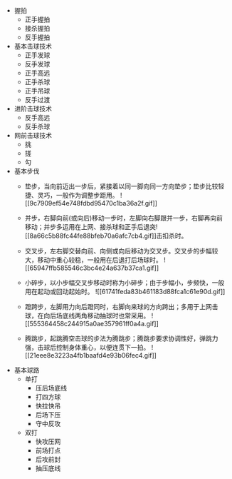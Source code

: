 - 握拍
	- 正手握拍
	- 接杀握拍
	- 反手握拍
- 基本击球技术
	- 正手发球
	- 反手发球
	- 正手高远
	- 正手杀球
	- 正手吊球
	- 反手过渡
- 进阶击球技术
	- 反手高远
	- 反手杀球
- 网前击球技术
	- 挑
	- 搓
	- 勾
- 基本步伐
	- 垫步，当向前迈出一步后，紧接着以同一脚向同一方向垫步；垫步比较轻捷、灵巧，一般作为调整步距用。
		![[9c7909ef54e748fdbd95470c1ba36a2f.gif]]
	- 并步，右脚向前(或向后)移动一步时，左脚向右脚跟并一步，右脚再向前移动；并步多运用在上网、接杀球和正手后退突![[8a66c5b88fc44fe88bfeb70a6afc7cb4.gif]]击扣杀时。
		
	- 交叉步，左右脚交替向前、向侧或向后移动为交叉步。交叉步的步幅较大，移动中重心较稳，一般用在后退打后场球时。
		![[65947ffb585546c3bc4e24a637b37ca1.gif]]
	- 小碎步，以小步幅交叉步移动时称为小碎步；由于步幅小，步频快，一般用在起动或回动起始时。
		![[61741feda83b461183d88fca1c61e90d.gif]]
	- 蹬跨步，左脚用力向后蹬同时，右脚向来球的方向跨出；多用于上网击球，在向后场底线两角移动抽球时也常采用。
		![[555364458c244915a0ae357961ff0a4a.gif]]
	- 腾跳步，起跳腾空击球的步法为腾跳步；腾跳步要求协调性好，弹跳力强，击球后控制身体重心，以便连贯下一拍。
		![[21eee8e3223a4fb1baafd4e93b06fec4.gif]]
- 基本球路
	- 单打
		- 压后场底线
		- 打四方球
		- 快拉快吊
		- 后场下压
		- 守中反攻
	- 双打
		- 快攻压网
		- 前场打点
		- 后攻前封
		- 抽压底线